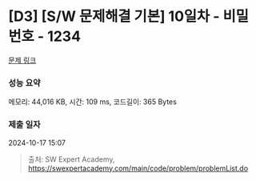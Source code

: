 # [D3] [S/W 문제해결 기본] 10일차 - 비밀번호 - 1234 

[문제 링크](https://swexpertacademy.com/main/code/problem/problemDetail.do?contestProbId=AV14_DEKAJcCFAYD) 

### 성능 요약

메모리: 44,016 KB, 시간: 109 ms, 코드길이: 365 Bytes

### 제출 일자

2024-10-17 15:07



> 출처: SW Expert Academy, https://swexpertacademy.com/main/code/problem/problemList.do
